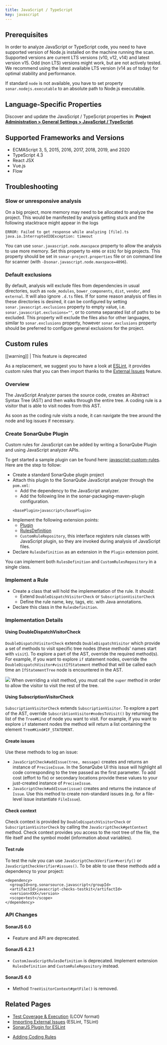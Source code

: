 ```yaml
---
title: JavaScript / TypeScript
key: javascript
---
```


<!-- static -->
<!-- update_center:javascript -->
<!-- /static -->


## Prerequisites

In order to analyze JavaScript or TypeScript code, you need to have supported version of Node.js installed on the
machine running the scan. Supported versions are current LTS versions (v10, v12, v14) and latest version v15. Odd
(non LTS) versions might work, but are not actively tested. We recommend using the latest available LTS version 
(v14 as of today) for optimal stability and performance.

If standard `node` is not available, you have to set property `sonar.nodejs.executable` to an absolute path to
Node.js executable.
 
## Language-Specific Properties

Discover and update the JavaScript / TypeScript properties in: **<!-- sonarcloud -->Project <!-- /sonarcloud -->[Administration > General Settings > JavaScript / TypeScript](/#sonarqube-admin#/admin/settings?category=javascript+%2F+typescript)**.

## Supported Frameworks and Versions
* ECMAScript 3, 5, 2015, 2016, 2017, 2018, 2019, and 2020
* TypeScript 4.3
* React JSX
* Vue.js
* Flow

## Troubleshooting

### Slow or unresponsive analysis

On a big project, more memory may need to be allocated to analyze the project. This would be manifested by analysis getting stuck and the following stacktrace might appear in the logs

```
ERROR: Failed to get response while analyzing [file].ts
java.io.InterruptedIOException: timeout
```   
You can use `sonar.javascript.node.maxspace` property to allow the analysis to use more memory. Set this property to `4096` or `8192` for big projects. This property should be set in `sonar-project.properties` file or on command line for scanner (with `-Dsonar.javascript.node.maxspace=4096`).


### Default exclusions

By default, analysis will exclude files from dependencies in usual directories, such as `node_modules`, 
`bower_components`, `dist`, `vendor`, and `external`. It will also ignore `.d.ts` files. If for some reason analysis of files in these directories
is desired, it can be configured by setting `sonar.javascript.exclusions` property to empty value, i.e. 
`sonar.javascript.exclusions=""`, or to comma separated list of paths to be excluded. This property will exclude the 
files also for other languages, similar to `sonar.exclusions` property, however `sonar.exclusions` property should be 
preferred to configure general exclusions for the project.

<!-- sonarqube -->
## Custom rules
[[warning]]
| This feature is deprecated

As a replacement, we suggest you to have a look at [ESLint](https://eslint.org/docs/developer-guide/), it provides custom rules that you can then import thanks to the [External Issues](/analysis/external-issues/) feature.


### Overview

The JavaScript Analyzer parses the source code, creates an Abstract Syntax Tree (AST) and then walks through the entire tree. A coding rule is a visitor that is able to visit nodes from this AST.

As soon as the coding rule visits a node, it can navigate the tree around the node and log issues if necessary.

### Create SonarQube Plugin
Custom rules for JavaScript can be added by writing a SonarQube Plugin and using JavaScript analyzer APIs.

To get started a sample plugin can be found here: [javascript-custom-rules](https://github.com/SonarSource/sonar-custom-rules-examples/tree/master/javascript-custom-rules).
Here are the step to follow:

* Create a standard SonarQube plugin project
* Attach this plugin to the SonarQube JavaScript analyzer through the `pom.xml`:
  * Add the dependency to the JavaScript analyzer.
  * Add the following line in the sonar-packaging-maven-plugin configuration.
  ```
  <basePlugin>javascript</basePlugin>
  ```
* Implement the following extension points:
  * [Plugin](http://javadocs.sonarsource.org/latest/apidocs/index.html?org/sonar/api/Plugin.html)
  * [RulesDefinition](http://javadocs.sonarsource.org/latest/apidocs/index.html?org/sonar/api/server/rule/RulesDefinition.html) 
  * `CustomRuleRepository`, this interface registers rule classes with JavaScript plugin, so they are invoked during analysis of JavaScript files.
* Declare `RulesDefinition` as an extension in the `Plugin` extension point.

You can implement both `RulesDefinition` and `CustomRulesRepository` in a single class.

### Implement a Rule

* Create a class that will hold the implementation of the rule. It should:
  * Extend `DoubleDispatchVisitorCheck` or `SubscriptionVisitorCheck`
  * Define the rule name, key, tags, etc. with Java annotations.
* Declare this class in the `RulesDefinition`.

###  Implementation Details

#### Using DoubleDispatchVisitorCheck
`DoubleDispatchVisitorCheck` extends `DoubleDispatchVisitor` which provide a set of methods to visit specific tree nodes (these methods' names start with `visit`). To explore a part of the AST, override the required method(s). For example, if you want to explore `if` statement nodes, override the `DoubleDispatchVisitor#visitIfStatement` method that will be called each time an `IfStatementTree` node is encountered in the AST.

![](/images/exclamation.svg) When overriding a visit method, you must call the `super` method in order to allow the visitor to visit the rest of the tree.

#### Using SubscriptionVisitorCheck
`SubscriptionVisitorCheck` extends `SubscriptionVisitor`. To explore a part of the AST, override `SubscribtionVisitor#nodesToVisit()` by returning the list of the `Tree#Kind` of node you want to visit. For example, if you want to explore `if` statement nodes the method will return a list containing the element `Tree#Kind#IF_STATEMENT`.

#### Create issues
Use these methods to log an issue:

* `JavaScriptCheck#addIssue(tree, message)` creates and returns an instance of `PreciseIssue`. In the SonarQube UI this issue will highlight all code corresponding to the tree passed as the first parameter. To add cost (effort to fix) or secondary locations provide these values to your just-created instance of `PreciseIssue`.
* `JavaScriptCheck#addIssue(issue)` creates and returns the instance of `Issue`. Use this method to create non-standard issues (e.g. for a file-level issue instantiate `FileIssue`).

#### Check context
Check context is provided by `DoubleDispatchVisitorCheck` or `SubscriptionVisitorCheck` by calling the `JavaScriptCheck#getContext` method. Check context provides you access to the root tree of the file, the file itself and the symbol model (information about variables).

#### Test rule
To test the rule you can use `JavaScriptCheckVerifier#verify()` or `JavaScriptCheckVerifier#issues()`. To be able to use these methods add a dependency to your project:
```
<dependency>
  <groupId>org.sonarsource.javascript</groupId>
  <artifactId>javascript-checks-testkit</artifactId>
  <version>XXX</version>
  <scope>test</scope>
</dependency>
```

### API Changes
#### SonarJS 6.0
* Feature and API are deprecated.

#### SonarJS 4.2.1
* `CustomJavaScriptRulesDefinition` is deprecated. Implement extension `RulesDefinition` and `CustomRuleRepository` instead.

#### SonarJS 4.0
* Method `TreeVisitorContext#getFile()` is removed.

<!-- /sonarqube -->

## Related Pages

* [Test Coverage & Execution](/analysis/coverage/) (LCOV format)
* [Importing External Issues](/analysis/external-issues/) (ESLint, TSLint)
* [SonarJS Plugin for ESLint](https://github.com/SonarSource/eslint-plugin-sonarjs)
<!-- sonarqube -->
* [Adding Coding Rules](/extend/adding-coding-rules/)
<!-- /sonarqube -->
